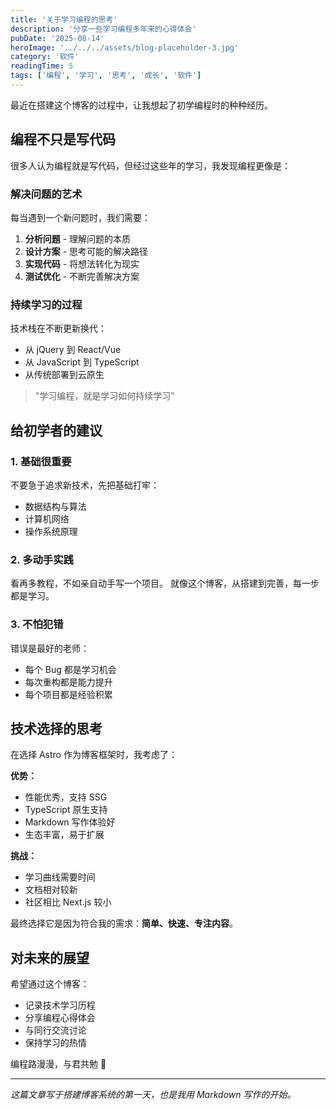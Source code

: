 ```yaml
---
title: '关于学习编程的思考'
description: '分享一些学习编程多年来的心得体会'
pubDate: '2025-08-14'
heroImage: '../../../assets/blog-placeholder-3.jpg'
category: '软件'
readingTime: 5
tags: ['编程', '学习', '思考', '成长', '软件']
---
```


最近在搭建这个博客的过程中，让我想起了初学编程时的种种经历。

## 编程不只是写代码

很多人认为编程就是写代码，但经过这些年的学习，我发现编程更像是：

### 解决问题的艺术

每当遇到一个新问题时，我们需要：

1. **分析问题** - 理解问题的本质
2. **设计方案** - 思考可能的解决路径
3. **实现代码** - 将想法转化为现实
4. **测试优化** - 不断完善解决方案

### 持续学习的过程

技术栈在不断更新换代：

- 从 jQuery 到 React/Vue
- 从 JavaScript 到 TypeScript
- 从传统部署到云原生

> "学习编程，就是学习如何持续学习"

## 给初学者的建议

### 1. 基础很重要

不要急于追求新技术，先把基础打牢：

- 数据结构与算法
- 计算机网络
- 操作系统原理

### 2. 多动手实践

看再多教程，不如亲自动手写一个项目。
就像这个博客，从搭建到完善，每一步都是学习。

### 3. 不怕犯错

错误是最好的老师：

- 每个 Bug 都是学习机会
- 每次重构都是能力提升
- 每个项目都是经验积累

## 技术选择的思考

在选择 Astro 作为博客框架时，我考虑了：

**优势：**

- 性能优秀，支持 SSG
- TypeScript 原生支持
- Markdown 写作体验好
- 生态丰富，易于扩展

**挑战：**

- 学习曲线需要时间
- 文档相对较新
- 社区相比 Next.js 较小

最终选择它是因为符合我的需求：**简单、快速、专注内容**。

## 对未来的展望

希望通过这个博客：

- 记录技术学习历程
- 分享编程心得体会
- 与同行交流讨论
- 保持学习的热情

编程路漫漫，与君共勉 🚀

---

*这篇文章写于搭建博客系统的第一天，也是我用 Markdown 写作的开始。*
